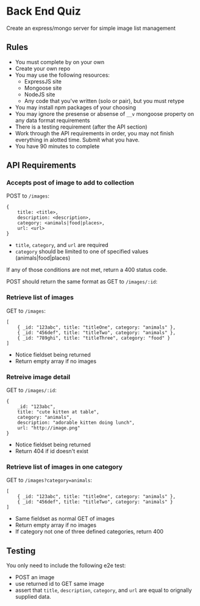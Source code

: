 # Back End Quiz

Create an express/mongo server for simple image list management

## Rules

* You must complete by on your own
* Create your own repo
* You may use the following resources:
    * ExpressJS site
    * Mongoose site
    * NodeJS site
    * Any code that you've written (solo or pair), but you must retype
* You may install npm packages of your choosing
* You may ignore the presense or absense of `__v` mongoose property on 
any data format requirements
* There is a testing requirement (after the API section)
* Work through the API requirements in order, you may not finish everything
in alotted time. Submit what you have. 
* You have 90 minutes to complete

## API Requirements

### Accepts post of image to add to collection

POST to `/images`:

```
{
    title: <title>,
    description: <description>,
    category: <animals|food|places>,
    url: <url> 
}
```

* `title`, `category`, and `url` are required
* `category` should be limited to one of specified values (animals|food|places)

If any of those conditions are not met, return a 400 status code.

POST should return the same format as GET to `/images/:id`:

### Retrieve list of images

GET to `/images`:

```
[
    { _id: "123abc", title: "titleOne", category: "animals" },
    { _id: "456def", title: "titleTwo", category: "animals" },
    { _id: "789ghi", title: "titleThree", category: "food" }
]
```

* Notice fieldset being returned
* Return empty array if no images

### Retreive image detail

GET to `/images/:id`:

```
{ 
    _id: "123abc", 
    title: "cute kitten at table", 
    category: "animals",
    description: "adorable kitten doing lunch",
    url: "http://image.png" 
}
```

* Notice fieldset being returned
* Return 404 if id doesn't exist

### Retrieve list of images in one category

GET to `/images?category=animals`:

```
[
    { _id: "123abc", title: "titleOne", category: "animals" },
    { _id: "456def", title: "titleTwo", category: "animals" }
]
```

* Same fieldset as normal GET of images
* Return empty array if no images
* If category not one of three defined categories, return 400

## Testing

You only need to include the following e2e test:

* POST an image
* use returned id to GET same image
* assert that `title`, `description`, `category`, and `url` are equal
to orignally supplied data.
